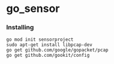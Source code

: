 # go_sensor

### Installing

```Shell
go mod init sensorproject
sudo apt-get install libpcap-dev
go get github.com/google/gopacket/pcap
go get github.com/gookit/config
```